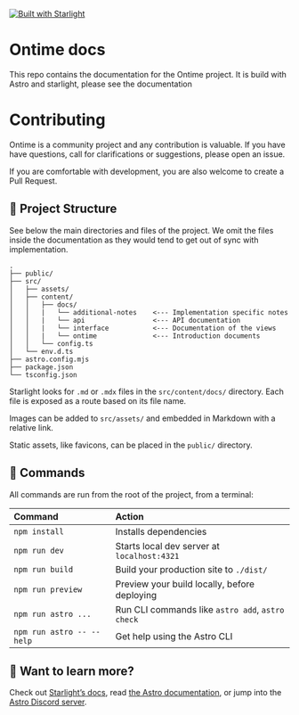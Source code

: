[![Built with Starlight](https://astro.badg.es/v2/built-with-starlight/tiny.svg)](https://starlight.astro.build)

# Ontime docs

This repo contains the documentation for the Ontime project.
It is build with Astro and starlight, please see the documentation

# Contributing

Ontime is a community project and any contribution is valuable.
If you have have questions, call for clarifications or suggestions, please open an issue.

If you are comfortable with development, you are also welcome to create a Pull Request.

## 🚀 Project Structure

See below the main directories and files of the project.
We omit the files inside the documentation as they would tend to get out of sync with implementation.

```
.
├── public/
├── src/
│   ├── assets/
│   ├── content/
│   │   ├── docs/
│   │   |   └── additional-notes    <--- Implementation specific notes
│   │   |   └── api                 <--- API documentation
│   │   |   └── interface           <--- Documentation of the views
│   │   |   └── ontime              <--- Introduction documents
│   │   └── config.ts
│   └── env.d.ts
├── astro.config.mjs
├── package.json
└── tsconfig.json
```

Starlight looks for `.md` or `.mdx` files in the `src/content/docs/` directory. Each file is exposed as a route based on its file name.

Images can be added to `src/assets/` and embedded in Markdown with a relative link.

Static assets, like favicons, can be placed in the `public/` directory.

## 🧞 Commands

All commands are run from the root of the project, from a terminal:

| Command                   | Action                                           |
| :------------------------ | :----------------------------------------------- |
| `npm install`             | Installs dependencies                            |
| `npm run dev`             | Starts local dev server at `localhost:4321`      |
| `npm run build`           | Build your production site to `./dist/`          |
| `npm run preview`         | Preview your build locally, before deploying     |
| `npm run astro ...`       | Run CLI commands like `astro add`, `astro check` |
| `npm run astro -- --help` | Get help using the Astro CLI                     |

## 👀 Want to learn more?

Check out [Starlight’s docs](https://starlight.astro.build/), read [the Astro documentation](https://docs.astro.build), or jump into the [Astro Discord server](https://astro.build/chat).
